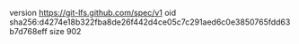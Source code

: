 version https://git-lfs.github.com/spec/v1
oid sha256:d4274e18b322fba8de26f442d4ce05c7c291aed6c0e3850765fdd63b7d768eff
size 902
